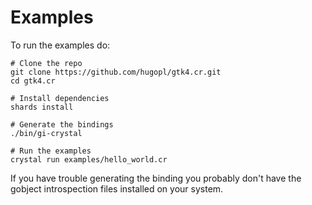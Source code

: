 # Examples

To run the examples do:

```Sh
# Clone the repo
git clone https://github.com/hugopl/gtk4.cr.git
cd gtk4.cr

# Install dependencies
shards install

# Generate the bindings
./bin/gi-crystal

# Run the examples
crystal run examples/hello_world.cr
```

If you have trouble generating the binding you probably don't have the gobject introspection files installed on
your system.
